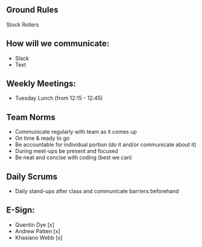 ## Ground Rules

Stock Rollers

## How will we communicate:
* Slack
* Text

## Weekly Meetings:
* Tuesday Lunch (from 12:15 - 12:45)

## Team Norms
* Communicate regularly with team as it comes up
* On time & ready to go
* Be accountable for individual portion (do it and/or communicate about it)
* During meet-ups be present and focused
* Be neat and concise with coding (best we can)

## Daily Scrums
* Daily stand-ups after class and communicate barriers beforehand

## E-Sign:

* Quentin Dye [x]
* Andrew Patten [x]
* Khasiano Webb [x]
 

